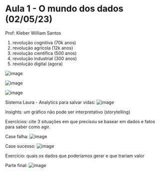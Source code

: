 # Aula 1 - O mundo dos dados (02/05/23)
Prof: Kleber William Santos

1. revolução cognitiva (70k anos)
2. revolução agrícola (12k anos)
3. revolução científica (500 anos)
4. revolução industrial (300 anos)
5. revolução digital (agora)



![image](https://user-images.githubusercontent.com/24459642/235800697-145a6806-7e2a-4bde-bb36-f6bccb461a9d.png)

![image](https://user-images.githubusercontent.com/24459642/235800703-ccb96757-3fb2-4a06-ae87-2a57c668fad3.png)

![image](https://user-images.githubusercontent.com/24459642/235802127-ebc57cc5-4183-4913-bad5-d76bf2adccd7.png)


Sistema Laura - Analytics para salvar vidas:
![image](https://user-images.githubusercontent.com/24459642/235804487-594fbcf4-6239-43f3-a35f-097419ab529c.png)


Insights:
um gráfico não pode ser interpretativo (storytelling)


Exercícios:
cite 3 situações em que precisou se basear em dados e fatos para saber como agir.

Case falha:
![image](https://user-images.githubusercontent.com/24459642/235813176-810e5342-646d-4513-907a-43f483004f0c.png)

Case sucesso:
![image](https://user-images.githubusercontent.com/24459642/235813868-6f42d724-82b5-4ccd-a7bd-10e381d96ad7.png)


Exercício:
quais os dados que poderíamos gerar e que trariam valor

Parte final:
![image](https://user-images.githubusercontent.com/24459642/235816357-290b1869-502c-4c12-bdfa-1aded0d9bbe3.png)

